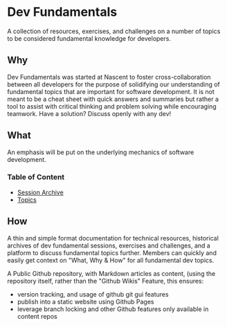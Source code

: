# Dev Fundamentals
A collection of resources, exercises, and challenges on a number of topics to be considered  fundamental knowledge for developers.

## Why

Dev Fundamentals was started at Nascent to foster cross-collaboration between all developers for the purpose of solidifying our understanding of fundamental topics that are important for software development. It is not meant to be a cheat sheet with quick answers and summaries but rather a tool to assist with critical thinking and problem solving while encouraging teamwork. Have a solution? Discuss openly with any dev!

## What

An emphasis will be put on the underlying mechanics of software development.

### Table of Content

- [Session Archive](sessions/)
- [Topics](topics/)

## How

A thin and simple format documentation for technical resources, historical archives of dev fundamental sessions, exercises and challenges, and a platform to discuss fundamental topics further. Members can quickly and easily get context on "What, Why & How" for all fundamental dev topics.

A Public Github repository, with Markdown articles as content, (using the repository itself, rather than the "Github Wikis" Feature, this ensures:

- version tracking, and usage of github git gui features 
- publish into a static website using Github Pages
- leverage branch locking and other Github features only available in content repos
